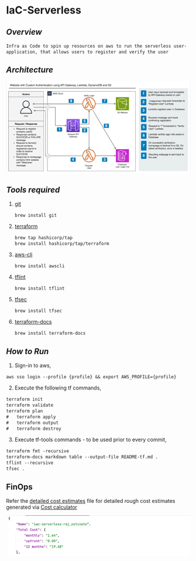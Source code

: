 # IaC-Serverless
    
## _Overview_

    Infra as Code to spin up resources on aws to run the serverless user-application, that allows users to register and verify the user

## _Architecture_

![](/images/user_application_iac_architecture.png)

## _Tools required_

1. [git](https://git-scm.com/downloads)
   ``` shell
   brew install git
   ```
2. [terraform](https://developer.hashicorp.com/terraform/install)
   ``` shell
   brew tap hashicorp/tap
   brew install hashicorp/tap/terraform
   ```
3. [aws-cli](https://github.com/aws/aws-cli)
   ``` shell
   brew install awscli
   ```
5. [tflint](https://github.com/terraform-linters/tflint)
   ``` shell
   brew install tflint
   ```
6. [tfsec](https://aquasecurity.github.io/tfsec/v0.63.1/getting-started/installation/)
   ``` shell
   brew install tfsec
   ```
7. [terraform-docs](https://terraform-docs.io/user-guide/installation/)
   ``` shell
   brew install terraform-docs
   ```

## _How to Run_
   1. Sign-in to aws,
   ```shell
   aws sso login --profile {profile} && export AWS_PROFILE={profile}
   ```
   2. Execute the following tf commands,
   ```shell
   terraform init
   terraform validate
   terraform plan
#   terraform apply
#   terraform output
#   terraform destroy
   ```
   3. Execute tf-tools commands - to be used prior to every commit,
   ```shell
   terraform fmt -recursive
   terraform-docs markdown table --output-file README-tf.md .
   tflint --recursive
   tfsec .
   ```

## FinOps

Refer the [detailed cost estimates](FinOps/iac-serverless-raj_estimate.json) file for detailed rough cost estimates generated via [Cost calculator](https://calculator.aws/#/)

![](/FinOps/total_cost.png)